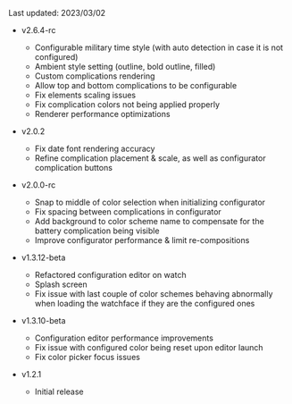 Last updated: 2023/03/02

- v2.6.4-rc
  - Configurable military time style (with auto detection in case it is not configured)
  - Ambient style setting (outline, bold outline, filled)
  - Custom complications rendering
  - Allow top and bottom complications to be configurable
  - Fix elements scaling issues
  - Fix complication colors not being applied properly
  - Renderer performance optimizations

- v2.0.2
  - Fix date font rendering accuracy
  - Refine complication placement & scale, as well as configurator complication buttons

- v2.0.0-rc
  - Snap to middle of color selection when initializing configurator
  - Fix spacing between complications in configurator
  - Add background to color scheme name to compensate for the battery complication being visible
  - Improve configurator performance & limit re-compositions

- v1.3.12-beta
  - Refactored configuration editor on watch
  - Splash screen
  - Fix issue with last couple of color schemes behaving abnormally when loading the watchface if they are the configured ones

- v1.3.10-beta
  - Configuration editor performance improvements
  - Fix issue with configured color being reset upon editor launch
  - Fix color picker focus issues

- v1.2.1
  - Initial release
